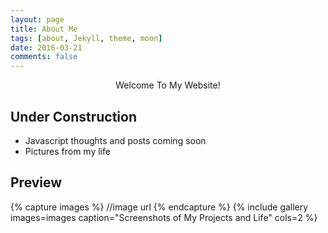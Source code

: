 ```yaml
---
layout: page
title: About Me
tags: [about, Jekyll, theme, moon]
date: 2016-03-21
comments: false
---
```

    
<center>Welcome To My Website!</center>

## Under Construction
* Javascript thoughts and posts coming soon
* Pictures from my life


## Preview

{% capture images %}
    //image url
{% endcapture %}
{% include gallery images=images caption="Screenshots of My Projects and Life" cols=2 %}



